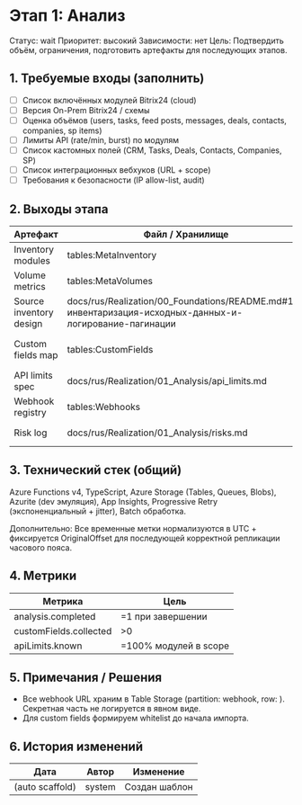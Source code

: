 # Этап 1: Анализ

Статус: wait
Приоритет: высокий
Зависимости: нет
Цель: Подтвердить объём, ограничения, подготовить артефакты для последующих этапов.

## 1. Требуемые входы (заполнить)
- [ ] Список включённых модулей Bitrix24 (cloud)
- [ ] Версия On-Prem Bitrix24 / схемы
- [ ] Оценка объёмов (users, tasks, feed posts, messages, deals, contacts, companies, sp items)
- [ ] Лимиты API (rate/min, burst) по модулям
- [ ] Список кастомных полей (CRM, Tasks, Deals, Contacts, Companies, SP)
- [ ] Список интеграционных вебхуков (URL + scope)
- [ ] Требования к безопасности (IP allow-list, audit)

## 2. Выходы этапа
| Артефакт | Файл / Хранилище | Описание | Статус |
|----------|------------------|----------|--------|
| Inventory modules | tables:MetaInventory | Перечень модулей | wait |
| Volume metrics | tables:MetaVolumes | Количества по сущностям | wait |
| Source inventory design | docs/rus/Realization/00_Foundations/README.md#12-инвентаризация-исходных-данных-и-логирование-пагинации | Схема учёта total/pages | wait |
| Custom fields map | tables:CustomFields | Сырые и нормализованные поля | wait |
| API limits spec | docs/rus/Realization/01_Analysis/api_limits.md | Детализация лимитов | wait |
| Webhook registry | tables:Webhooks | Список активных webhook URL | wait |
| Risk log | docs/rus/Realization/01_Analysis/risks.md | Первичный риск-лог | wait |

## 3. Технический стек (общий)
Azure Functions v4, TypeScript, Azure Storage (Tables, Queues, Blobs), Azurite (dev эмуляция), App Insights, Progressive Retry (экспоненциальный + jitter), Batch обработка.

Дополнительно: Все временные метки нормализуются в UTC + фиксируется OriginalOffset для последующей корректной репликации часового пояса.

## 4. Метрики
| Метрика | Цель |
|---------|------|
| analysis.completed | =1 при завершении |
| customFields.collected | >0 |
| apiLimits.known | =100% модулей в scope |

## 5. Примечания / Решения
- Все webhook URL храним в Table Storage (partition: webhook, row: <scope>). Секретная часть не логируется в явном виде.
- Для custom fields формируем whitelist до начала импорта.

## 6. История изменений
| Дата | Автор | Изменение |
|------|-------|-----------|
| (auto scaffold) | system | Создан шаблон |


